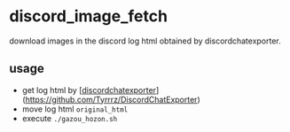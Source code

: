 # discord_image_fetch
download images in the discord log html obtained by discordchatexporter.
## usage
- get log html by [[discordchatexporter](discord)](https://github.com/Tyrrrz/DiscordChatExporter)
- move log html `original_html`
- execute `./gazou_hozon.sh`
